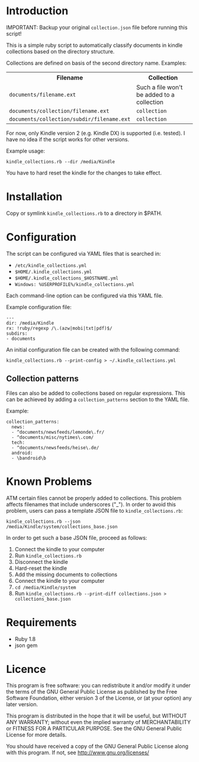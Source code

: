 Introduction
============

IMPORTANT: Backup your original `collection.json` file before running 
this script!

This is a simple ruby script to automatically classify documents in 
kindle collections based on the directory structure.

Collections are defined on basis of the second directory name. Examples:

<table>
<tr>
<th>Filename</th>
<th>Collection</th>
</tr>
<tr>
<td><code>documents/filename.ext</code></td>
<td>Such a file won't be added to a collection</td>
</tr>
<tr>
<td><code>documents/collection/filename.ext</code></td>
<td><code>collection</code></td>
</tr>
<tr>
<td><code>documents/collection/subdir/filename.ext</code></td>
<td><code>collection</code></td>
</tr>
</table>

For now, only Kindle version 2 (e.g. Kindle DX) is supported (i.e. 
tested). I have no idea if the script works for other versions.

Example usage:

    kindle_collections.rb --dir /media/Kindle

You have to hard reset the kindle for the changes to take effect.


Installation
============

Copy or symlink `kindle_collections.rb` to a directory in $PATH.


Configuration
=============

The script can be configured via YAML files that is searched in:

- `/etc/kindle_collections.yml`
- `$HOME/.kindle_collections.yml`
- `$HOME/.kindle_collections_$HOSTNAME.yml`
- `Windows: %USERPROFILE%/kindle_collections.yml`

Each command-line option can be configured via this YAML file.

Example configuration file:

    --- 
    dir: /media/Kindle
    rx: !ruby/regexp /\.(azw|mobi|txt|pdf)$/
    subdirs: 
    - documents

An initial configuration file can be created with the following command:

    kindle_collections.rb --print-config > ~/.kindle_collections.yml


Collection patterns
-------------------

Files can also be added to collections based on regular expressions. 
This can be achieved by adding a `collection_patterns` section to the 
YAML file.

Example:

    collection_patterns: 
      news:
      - ^documents/newsfeeds/lemonde\.fr/
      - ^documents/misc/nytimes\.com/
      tech:
      - ^documents/newsfeeds/heise\.de/
      android:
      - \bandroid\b


Known Problems
==============

ATM certain files cannot be properly added to collections. This problem 
affects filenames that include underscores ("\_"). In order to avoid 
this problem, users can pass a template JSON file to 
`kindle_collections.rb`:

    kindle_collections.rb --json /media/Kindle/system/collections_base.json

In order to get such a base JSON file, proceed as follows:

1. Connect the kindle to your computer
2. Run `kindle_collections.rb`
3. Disconnect the kindle
4. Hard-reset the kindle
5. Add the missing documents to collections
6. Connect the kindle to your computer
7. `cd /media/Kindle/system`
9. Run `kindle_collections.rb --print-diff collections.json > collections_base.json`


Requirements
============

- Ruby 1.8
- json gem


Licence
=======

This program is free software: you can redistribute it and/or modify
it under the terms of the GNU General Public License as published by
the Free Software Foundation, either version 3 of the License, or
(at your option) any later version.

This program is distributed in the hope that it will be useful,
but WITHOUT ANY WARRANTY; without even the implied warranty of
MERCHANTABILITY or FITNESS FOR A PARTICULAR PURPOSE.  See the
GNU General Public License for more details.

You should have received a copy of the GNU General Public License
along with this program.  If not, see http://www.gnu.org/licenses/

